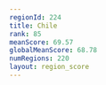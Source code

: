 ```yaml
---
regionId: 224
title: Chile
rank: 85
meanScore: 69.57
globalMeanScore: 68.78
numRegions: 220
layout: region_score
---
```

